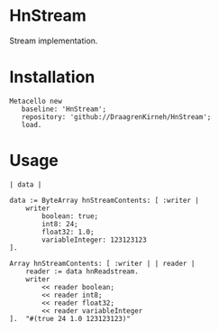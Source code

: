 
# HnStream

Stream implementation.

# Installation

```smalltalk
Metacello new
   baseline: 'HnStream';
   repository: 'github://DraagrenKirneh/HnStream';
   load.
```


# Usage 

```smalltalk
| data | 

data := ByteArray hnStreamContents: [ :writer |
	writer
		boolean: true;	
		int8: 24;
		float32: 1.0;
		variableInteger: 123123123
].

Array hnStreamContents: [ :writer | | reader |
	reader := data hnReadstream.
	writer 
		<< reader boolean;
		<< reader int8;
		<< reader float32;
		<< reader variableInteger
].  "#(true 24 1.0 123123123)"
```
